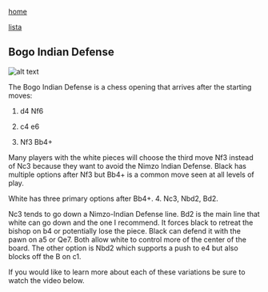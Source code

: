 [home](/zaliczeniowe1awww/)

[lista](/zaliczeniowe1awww/lista/)

## Bogo Indian Defense

![alt text](https://www.thechesswebsite.com/wp-content/uploads/2019/04/bogo-indian-defense.png "Bogo Indian Defense")


The Bogo Indian Defense is a chess opening that arrives after the starting moves:

1. d4 Nf6

2. c4 e6

3. Nf3 Bb4+

Many players with the white pieces will choose the third move Nf3 instead of Nc3 because they want to avoid the Nimzo Indian Defense. Black has multiple options after Nf3 but Bb4+ is a common move seen at all levels of play.

White has three primary options after Bb4+. 4. Nc3, Nbd2, Bd2.

Nc3 tends to go down a Nimzo-Indian Defense line. Bd2 is the main line that white can go down and the one I recommend. It forces black to retreat the bishop on b4 or potentially lose the piece. Black can defend it with the pawn on a5 or Qe7. Both allow white to control more of the center of the board. The other option is Nbd2 which supports a push to e4 but also blocks off the B on c1.

If you would like to learn more about each of these variations be sure to watch the video below.

